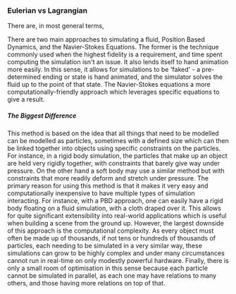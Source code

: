 ### Eulerian vs Lagrangian
There are, in most general terms, 

There are two main approaches to simulating a fluid, Position Based Dynamics, and the Navier-Stokes Equations. The former is the technique commonly used when the highest fidelity is a requirement, and time spent computing the simulation isn't an issue. It also lends itself to hand animation more easily. In this sense, it allows for simulations to be 'faked' - a pre-determined ending or state is hand animated, and the simulator solves the fluid up to the point of that state. The Navier-Stokes equations a more computationally-friendly approach which leverages specific equations to give a result.
##### The Biggest Difference
This method is based on the idea that all things that need to be modelled can be modelled as particles, sometimes with a defined size which can then be linked together into objects using specific constraints on the particles. For instance, in a rigid body simulation, the particles that make up an object are held very rigidly together, with constraints that barely give way under pressure. On the other hand a soft body may use a similar method but with constraints that more readily deform and stretch under pressure.
The primary reason for using this method is that it makes it very easy and computationally inexpensive to have multiple types of simulation interacting. For instance, with a PBD approach, one can easily have a rigid body floating on a fluid simulation, with a cloth draped over it. This allows for quite significant extensibility into real-world applications which is useful when building a scene from the ground up.
However, the largest downside of this approach is the computational complexity. As every object must often be made up of thousands, if not tens or hundreds of thousands of particles, each needing to be simulated in a very similar way, these simulations can grow to be highly complex and under many circumstances cannot run in real-time on only modestly powerful hardware. Finally, there is only a small room of optimisation in this sense because each particle cannot be simulated in parallel, as each one may have relations to many others, and those having more relations on top of that.


